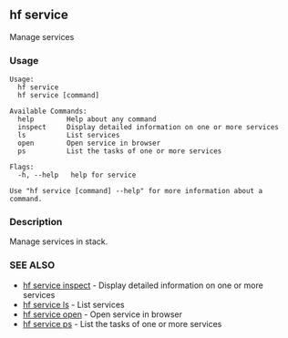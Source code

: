 ## hf service

Manage services

<!-- usage -->

### Usage

```
Usage:
  hf service
  hf service [command]

Available Commands:
  help        Help about any command
  inspect     Display detailed information on one or more services
  ls          List services
  open        Open service in browser
  ps          List the tasks of one or more services

Flags:
  -h, --help   help for service

Use "hf service [command] --help" for more information about a command.

```
<!-- description and examples -->


### Description

Manage services in stack.



<!-- see also -->

### SEE ALSO

* [hf service inspect](hf_service_inspect.md)	 - Display detailed information on one or more services
* [hf service ls](hf_service_ls.md)	 - List services
* [hf service open](hf_service_open.md)	 - Open service in browser
* [hf service ps](hf_service_ps.md)	 - List the tasks of one or more services

